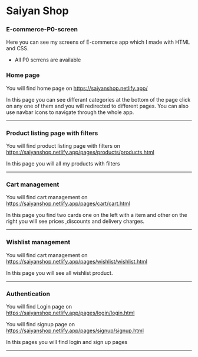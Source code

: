 # Saiyan Shop

### E-commerce-P0-screen

Here you can see my screens of E-commerce app which I made with HTML and CSS.

- All P0 scrrens are available

### Home page

You will find home page on https://saiyanshop.netlify.app/

In this page you can see differant categories at the bottom of the page click on any one of them and you will redirected to different pages. You can also use navbar icons to navigate through the whole app.

---

### Product listing page with filters

You will find product listing page with filters on https://saiyanshop.netlify.app/pages/products/products.html

In this page you will all my products with filters

---

### Cart management

You will find cart management on https://saiyanshop.netlify.app/pages/cart/cart.html

In this page you find two cards one on the left with a item and other on the right you will see prices ,discounts and delivery charges.

---

### Wishlist management 

You will find cart management on https://saiyanshop.netlify.app/pages/wishlist/wishlist.html

In this page you will see all wishlist product.

---

### Authentication

You will find Login page on https://saiyanshop.netlify.app/pages/login/login.html

You will find signup page on https://saiyanshop.netlify.app/pages/signup/signup.html


In this pages you will find login and sign up pages

---


